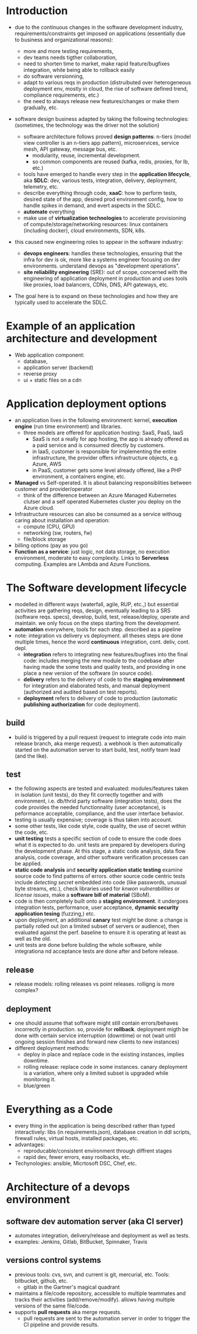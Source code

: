 # Introduction
- due to the continuous changes in the software development industry, requirements/constraints get imposed on applications (essentially due to business and organizational reasons):
  - more and more testing requirements,
  - dev teams needs tigther collaboration,
  - need to shorten time to market, make rapid feature/bugfixes integration, while being able to rollback easily
  - do software versionning,
  - adapt to various reqs in production (distruibuted over heterogeneous deployment env, mostly in cloud, the rise of software defined trend, compliance requirements, etc.)
  - the need to always release new features/changes or make them gradually, etc.

- software design business adapted by taking the following technologies: (sometimes, the technology was the driver not the solution)
  - software architecture follows proved **design patterns**: n-tiers (model view controller is an n-tiers app pattern), microservices, service mesh, API gateway, message bus, etc.
    - modularity, reuse, incremental development.
    - so common components are reused (kafka, redis, proxies, for lb, etc.)
  - tools have emerged to handle every step in the **application lifecycle**, aka **SDLC**: dev, various tests, integration, delivery, deployment, telemetry, etc.
  - describe everything through code, **xaaC**: how to perform tests, desired state of the app, desired prod environment config, how to handle spikes in demand, and evert aspects in the SDLC.
  - **automate** everything
  - make use of **virtualization technologies** to accelerate provisioning of compute/storage/networking resources: linux containers (including docker), cloud environments, SDN, k8s.

- this caused new engineering roles to appear in the software industry:
  - **devops engineers**: handles these technologies, ensuring that the infra for dev is ok, more like a systems engineer focusing on dev environments. understand devops as "development operations".
  - **site reliability engineering** (SRE): out of scope, concerned with the engineering of application deployment in production and uses tools like proxies, load balancers, CDNs, DNS, API gateways, etc.
  
- The goal here is to expand on these technologies and how they are typically used to accelerate the SDLC.

# Example of an application architecture and development
- Web application component:
  - database,
  - application server (backend)
  - reverse proxy
  - ui + static files on a cdn

# Application deployment options
- an application lives in the following environment: kernel, **execution engine** (run time environment) and libraries.
  - three models are offered for application hosting: SaaS, PaaS, IaaS
    - SaaS is not a really for app hosting, the app is already offered as a paid service and is consumed directly by customers.
    - in IaaS, customer is responsible for implementing the entire infrastructure, the provider offers infrastructure objects, e.g. Azure, AWS
    - in PaaS, customer gets some level already offered, like a PHP environment, a containers engine, etc.
- **Managed** vs Self-operated. It is about balancing responsiblities between customer and provider/operator
  - think of the difference between an Azure Managed Kubernetes clutser and a self operated Kubernetes cluster *you* deploy on the Azure cloud.
- Infrastructure resources can also be consumed as a service withoug caring about installation and operation:
  - compute (CPU, GPU)
  - networking (sw, routers, fw)
  - file/block storage
- billing options (pay as you go)
- **Function as a service**: just logic, not data storage, no execution environment, moderate to easy complexity. Links to **Serverless** computing. Examples are LAmbda and Azure Functions.

# The Software development lifecycle
- modelled in different ways (waterfall, agile, RUP, etc.,) but essential activities are gathering reqs, design, eventually leading to a SRS (software reqs. specs), develop, build, test, release/deploy, operate and maintain. we only focus on the steps starting from the development.
- **automation** everywhere, tools for each step. described as a pipeline
- note: integration vs delivery vs deployment. all theses steps are done multiple times, hence the word **continuous** integration, cont. deliv, cont. depl.
  - **integration** refers to integrating new features/bugfixes into the final code: includes merging the new module to the codebase after having made the some tests and quality tests, and providing in one place a new version of the software (in source code).
  - **delivery** refers to the delivery of code to the **staging environment** for integration and elaborated tests, and manual deployment (authorized and audited based on test reports).
  - **deployment** refers to delivery of code to production (automatic **publishing authorization** for code deployment).

## build
- build is triggered by a pull request (request to integrate code into main release branch, aka merge request). a webhook is then automatically started on the automation server to start build, test, notify team lead (and the like).

## test
- the following aspects are tested and evaluated: modules/features taken in isolation (unit tests), do they fit correctly together and with environment, i.e. db/thrid party software (integration tests), does the code provides the needed functionnality (user acceptance), is peformance acceptable, compliance, and the user interface behavior.
- testing is usually expensive; coverage is thus taken into account.
- some other tests, like code style, code quality, the use of secret within the code, etc.
- **unit testing** tests a specific section of code to ensure the code does what it is expected to do. unit tests are prepared by developers during the development phase. At this stage, a static code
analysis, data flow analysis, code coverage, and other software verification processes can be applied.
- **static code analysis** and **security application static testing** examine source code to find patterns of errors. other source code centric tests include *detecting secret* embedded into code (like passwords, unusual byte streams, etc.), check libraries used for *knwon vulnerabilities* or *license issues*, make a **software bill of material** (SBoM).
- code is then completely built onto a **staging environment**. it undergoes integration tests, performance, user acceptance, **dynamic security application tesing** (fuzzing,) etc.
- upon deployment, an additional **canary** test might be done: a change is partially rolled out (on a limited subset of servers or audience), then evaluated against the perf. baseline to ensure it is operating at least as well as the old.
- unit tests are done before building the whole software, while integrationa nd acceptance tests are done after and before release.
## release
- release models: rolling releases vs point releases. rolligng is more complex?

## deployment
- one should assume that software might still contain errors/behaves incorrectly in production. so, provide for **rollback**. deployment migth be done with certain service interruption (downtime) or not (wait until ongoing session finishes and forward new clients to new instances)
- different deployment methods: 
  + deploy in place and replace code in the existing instances, implies downtime.
  + rolling release: replace code in some instances. canary deployment is a variation, where only a limited subset is upgraded while monitoring it. 
  + blue/green


# Everything as a Code
- every thing in the application is being described rather than typed interactively: libs (in requirements.json), database creation in ddl scripts, firewall rules, virtual hosts, installed packages, etc.
- advantages:
  - reproducable/consistent environment through diffrent stages
  - rapid dev, fewer errors, easy roolbacks, etc.
- Techynologies: ansible, Micrtosoft DSC, Chef, etc.

# Architecture of a devops environment 
## software dev automation server (aka CI server)
- automates integration, delivery/release and deployment as well as tests.
- examples: Jenkins, Gitlab, BitBucket, Spinnaker, Travis

## versions control systems
- previous tools: cvs, svn, and current is git, mercurial, etc. Tools: bitbucket, github, etc.
  - gitlab in the Gartner's magical quadrant
- maintains a file/code repository, accessible to multiple teammates and tracks their activities (add/remove/modify). allows having multiple versions of the same file/code.
- supports **pull requests** aka merge requests.
  - pull requests are sent to the automation server in order to trigger the CI pipeline and provide results.

